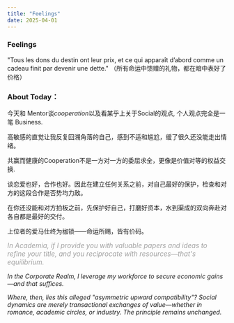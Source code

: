```yaml
---
title: "Feelings"
date: 2025-04-01
---
```

###  Feelings
"Tous les dons du destin ont leur prix, et ce qui apparaît d’abord comme un cadeau finit par devenir une dette."
（所有命运中馈赠的礼物，都在暗中表好了价格）

### About Today：

今天和 Mentor谈*cooperation*以及看某乎上关于Social的观点, 个人观点完全是一笔 Business.

高敏感的直觉让我反复回溯角落的自己，感到不适和尴尬，缓了很久还没能走出情绪。

共赢而健康的Cooperation不是一方对一方的委屈求全，更像是价值对等的权益交换.

谈恋爱也好，合作也好。因此在建立任何关系之前，对自己最好的保护，检查和对方的这段合作是否势均力敌。

在你还没能和对方拍板之前，先保护好自己，打磨好资本，水到渠成的双向奔赴对各自都是最好的交付。

上位者的爱马仕终为枷锁——命运所赐，皆有价码。

*<span style="color: #a0a0a0; font-size: 1.1em">In Academia, if I provide you with valuable papers and ideas to refine your title, and you reciprocate with resources—that's equilibrium.*  

*In the Corporate Realm, I leverage my workforce to secure economic gains—and that suffices.*  

*Where, then, lies this alleged "asymmetric upward compatibility"? Social dynamics are merely transactional exchanges of value—whether in romance, academic circles, or industry. The principle remains unchanged.</span>*


